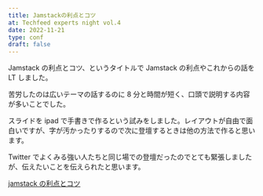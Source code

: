 ```yaml
---
title: Jamstackの利点とコツ
at: Techfeed experts night vol.4
date: 2022-11-21
type: conf
draft: false
---
```


Jamstack の利点とコツ、というタイトルで Jamstack の利点やこれからの話を LT しました。

苦労したのは広いテーマの話するのに 8 分と時間が短く、口頭で説明する内容が多いことでした。

スライドを ipad で手書きで作るという試みをしました。レイアウトが自由で面白いですが、字が汚かったりするので次に登壇するときは他の方法で作ると思います。

Twitter でよくみる強い人たちと同じ場での登壇だったのでとても緊張しましたが、伝えたいことを伝えられたと思います。

[jamstack の利点とコツ](https://techfeed.io/events/techfeed-experts-night-4#1_18330ed7b2030b)
